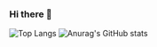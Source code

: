### Hi there 👋

<!--
**erhanakca/erhanakca** is a ✨ _special_ ✨ repository because its `README.md` (this file) appears on your GitHub profile.

Here are some ideas to get you started:

- 🔭 I’m currently working on ...
- 🌱 I’m currently learning ...
- 👯 I’m looking to collaborate on ...
- 🤔 I’m looking for help with ...
- 💬 Ask me about ...
- 📫 How to reach me: ...
- 😄 Pronouns: ...
- ⚡ Fun fact: ...
-->
![Top Langs](https://github-readme-stats.vercel.app/api/top-langs/?username=erhanakca&theme=dracula&layout=compact) 
![Anurag's GitHub stats](https://github-readme-stats.vercel.app/api?username=erhanakca&count_private=true&theme=dracula&show_icons=true)
